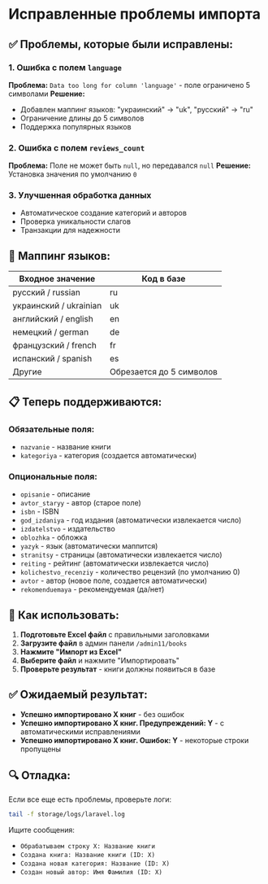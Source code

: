 # Исправленные проблемы импорта

## ✅ Проблемы, которые были исправлены:

### 1. **Ошибка с полем `language`**
**Проблема:** `Data too long for column 'language'` - поле ограничено 5 символами
**Решение:** 
- Добавлен маппинг языков: "украинский" → "uk", "русский" → "ru"
- Ограничение длины до 5 символов
- Поддержка популярных языков

### 2. **Ошибка с полем `reviews_count`**
**Проблема:** Поле не может быть `null`, но передавался `null`
**Решение:** Установка значения по умолчанию `0`

### 3. **Улучшенная обработка данных**
- Автоматическое создание категорий и авторов
- Проверка уникальности слагов
- Транзакции для надежности

## 🔧 Маппинг языков:

| Входное значение | Код в базе |
|------------------|------------|
| русский / russian | ru |
| украинский / ukrainian | uk |
| английский / english | en |
| немецкий / german | de |
| французский / french | fr |
| испанский / spanish | es |
| Другие | Обрезается до 5 символов |

## 📋 Теперь поддерживаются:

### Обязательные поля:
- `nazvanie` - название книги
- `kategoriya` - категория (создается автоматически)

### Опциональные поля:
- `opisanie` - описание
- `avtor_staryy` - автор (старое поле)
- `isbn` - ISBN
- `god_izdaniya` - год издания (автоматически извлекается число)
- `izdatelstvo` - издательство
- `oblozhka` - обложка
- `yazyk` - язык (автоматически маппится)
- `stranitsy` - страницы (автоматически извлекается число)
- `reiting` - рейтинг (автоматически извлекается число)
- `kolichestvo_recenziy` - количество рецензий (по умолчанию 0)
- `avtor` - автор (новое поле, создается автоматически)
- `rekomenduemaya` - рекомендуемая (да/нет)

## 🚀 Как использовать:

1. **Подготовьте Excel файл** с правильными заголовками
2. **Загрузите файл** в админ панели `/admin11/books`
3. **Нажмите "Импорт из Excel"**
4. **Выберите файл** и нажмите "Импортировать"
5. **Проверьте результат** - книги должны появиться в базе

## ✅ Ожидаемый результат:

- **Успешно импортировано X книг** - без ошибок
- **Успешно импортировано X книг. Предупреждений: Y** - с автоматическими исправлениями
- **Успешно импортировано X книг. Ошибок: Y** - некоторые строки пропущены

## 🔍 Отладка:

Если все еще есть проблемы, проверьте логи:
```bash
tail -f storage/logs/laravel.log
```

Ищите сообщения:
- `Обрабатываем строку X: Название книги`
- `Создана книга: Название книги (ID: X)`
- `Создана новая категория: Название (ID: X)`
- `Создан новый автор: Имя Фамилия (ID: X)`
